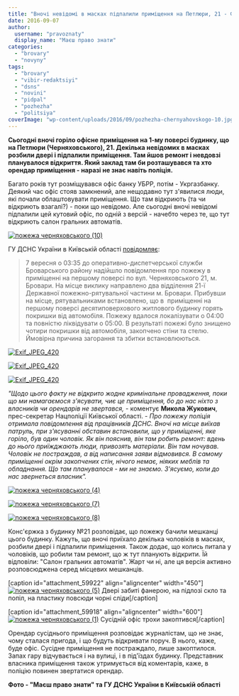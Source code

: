 ```yaml
---
title: "Вночі невідомі в масках підпалили приміщення на Петлюри, 21 - ФОТО"
date: 2016-09-07
author: 
  username: "pravoznaty"
  display_name: "Маєш право знати"
categories: 
  - "brovary"
  - "novyny"
tags: 
  - "brovary"
  - "vibir-redaktsiyi"
  - "dsns"
  - "novini"
  - "pidpal"
  - "pozhezha"
  - "politsiya"
coverImage: "wp-content/uploads/2016/09/pozhezha-chernyahovskogo-10.jpg"
---
```


**Сьогодні вночі горіло офісне приміщення на 1-му поверсі будинку, що на Петлюри (Черняховського), 21. Декілька невідомих в масках розбили двері і підпалили приміщення. Там йшов ремонт і невдовзі планувалося відкриття. Який заклад там би розташувався та хто орендар приміщення - наразі не знає навіть поліція.**

Багато років тут розміщувався офіс банку УБРР, потім - Укргазбанку. Деякий час офіс стояв замкнений, але нещодавно тут з'явилися люди, які почали облаштовувати приміщення. Що там відкриють (та чи відкриють взагалі?) - поки що невідомо. Але сьогодні вночі невідомі підпалили цей кутовий офіс, по одній з версій - начебто через те, що тут відкриють салон гральних автоматів.

[![пожежа черняховського (10)](https://mpz.brovary.org/wp-content/uploads/2016/09/pozhezha-chernyahovskogo-10.jpg)](https://mpz.brovary.org/wp-content/uploads/2016/09/pozhezha-chernyahovskogo-10.jpg)

ГУ ДСНС України в Київській області [повідомляє](https://www.kyivobl.mns.gov.ua/news/9225.html):

> 7 вересня о 03:35 до оперативно-диспетчерської служби Броварського району надійшло повідомлення про пожежу в приміщенні на першому поверсі по вул. Черняховського 21, м. Бровари. На місце виклику направлено два відділення 21-ї Державної пожежно-рятувальної частини м. Бровари. Прибувши на місце, рятувальниками встановлено, що в  приміщенні на першому поверсі десятиповерхового житлового будинку горять покришки від автомобіля. Пожежу вдалося локалізувати о 04:00 та повністю ліквідувати о 05:00. В результаті пожежі було знищено чотири покришки від автомобіля, закопчено стіни та стелю. Ймовірна причина загорання та збитки встановлюються.

[![Exif_JPEG_420](https://mpz.brovary.org/wp-content/uploads/2016/09/IMG_20160907_043436.jpg)](https://mpz.brovary.org/wp-content/uploads/2016/09/IMG_20160907_043436.jpg)

[![Exif_JPEG_420](https://mpz.brovary.org/wp-content/uploads/2016/09/IMG_20160907_035402.jpg)](https://mpz.brovary.org/wp-content/uploads/2016/09/IMG_20160907_035402.jpg)

[![Exif_JPEG_420](https://mpz.brovary.org/wp-content/uploads/2016/09/IMG_20160907_035234.jpg)](https://mpz.brovary.org/wp-content/uploads/2016/09/IMG_20160907_035234.jpg)

_"Щодо цього факту не відкрито жодне кримінальне провадження, поки що ми намагаємося з'ясувати, чиє це приміщення, бо до нас ніхто з власників чи орендарів не звертався,_ - коментує **Микола Жукович**, прес-секретар Нацполіції Київської області. - _Про пожежу поліція отримала повідомлення від працівників ДСНС. Вночі на місце виїхав патруль, при з'ясуванні обставин встановили, що у приміщенні, яке горіло, був один чоловік. Як він пояснив, він там робить ремонт: вдень до нього приїжджають люди, привозять матеріали. Він там ночував. Чоловік не постраждав, а від написання заяви відмовився. В самому приміщенні окрім закопчених стін, нічого немає, ніяких меблів та обладнання. Що там планувалося - ми не знаємо. З'ясуємо, коли до нас звернеться власник"._

[![пожежа черняховського (4)](https://mpz.brovary.org/wp-content/uploads/2016/09/pozhezha-chernyahovskogo-4.jpg)](https://mpz.brovary.org/wp-content/uploads/2016/09/pozhezha-chernyahovskogo-4.jpg)

[![пожежа черняховського (7)](https://mpz.brovary.org/wp-content/uploads/2016/09/pozhezha-chernyahovskogo-7.jpg)](https://mpz.brovary.org/wp-content/uploads/2016/09/pozhezha-chernyahovskogo-7.jpg)

[![пожежа черняховського (8)](https://mpz.brovary.org/wp-content/uploads/2016/09/pozhezha-chernyahovskogo-8.jpg)](https://mpz.brovary.org/wp-content/uploads/2016/09/pozhezha-chernyahovskogo-8.jpg)

Конс'єржка з будинку №21 розповідає, що пожежу бачили мешканці цього будинку. Кажуть, що вночі приїхало декілька чоловіків в масках, розбили двері і підпалили приміщення. Також додає, що колись питала у чоловіків, що робили там ремонт, що ж тут планують відкрити. Їй відповіли: "Салон гральних автоматів". Жарт чи ні, але ця версія активно розповсюджена серед місцевих мешканців.

\[caption id="attachment\_59922" align="aligncenter" width="450"\][![пожежа черняховського (5)](https://mpz.brovary.org/wp-content/uploads/2016/09/pozhezha-chernyahovskogo-5.jpg)](https://mpz.brovary.org/wp-content/uploads/2016/09/pozhezha-chernyahovskogo-5.jpg) Двері забиті фанерою, на підлозі скло та попіл, на пластику повсюди чорні сліди\[/caption\]

\[caption id="attachment\_59918" align="aligncenter" width="600"\][![пожежа черняховського (1)](https://mpz.brovary.org/wp-content/uploads/2016/09/pozhezha-chernyahovskogo-1.jpg)](https://mpz.brovary.org/wp-content/uploads/2016/09/pozhezha-chernyahovskogo-1.jpg) Сусідній офіс трохи закоптився\[/caption\]

Орендар сусіднього приміщення розповідає журналістам, що не знає, чому сталася пригода, і що будуть відкривати поруч. В нього, каже, буде офіс. Сусідне приміщення не постраждало, лише закоптилося. Запах гару відчувається і на вулиці, і в під'їздах будинку. Представник власника приміщення також утримується від коментарів, каже, в поліцію повинен звертатися орендар.

**Фото - "Маєш право знати" та ГУ ДСНС України в Київській області**
